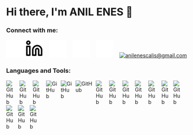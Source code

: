 # Hi there, I'm ANIL ENES 👋 



### Connect with me:

[![website](./img/linkedin-dark.svg)](https://www.linkedin.com/in/anilenescalis)
[![website](./img/linkedin-light.svg)](https://www.linkedin.com/in/anilenescalis)
&nbsp;&nbsp;
[![website](./img/twitter-dark.svg)](https://twitter.com/anl_eness)
&nbsp;&nbsp;
[![website](./img/instagram-dark.svg)](https://www.instagram.com/anleness/)
&nbsp;&nbsp;
[![website](./img/youtube-dark.svg)](https://www.youtube.com/channel/UCr4ufIom3FlPBrhGBc7c5Bw?app=desktop)
&nbsp;&nbsp;
</a>
<a href="mailto:anilenescalis@gmail.com" target="_blank">
    <img width="35px" src="https://marka-logo.com/wp-content/uploads/2020/11/Gmail-Logo.png"  alt="anilenescalis@gmail.com">
</a>


### Languages and Tools:
<img align="left" alt="GitHub" width="26px" src="https://user-images.githubusercontent.com/3369400/139447912-e0f43f33-6d9f-45f8-be46-2df5bbc91289.png" style="padding-right:10px;" />
<img align="left" alt="GitHub" width="26px" src="https://cdn-icons-png.flaticon.com/512/6124/6124995.png" style="padding-right:10px;" />
<img align="left" alt="GitHub" width="26px" src="https://www.freeiconspng.com/thumbs/powershell-icon/powershell-icon-3.png" style="padding-right:10px;" />
<img align="left" alt="GitHub" width="30px" src="https://www.svgrepo.com/show/376353/terraform.svg" style="padding-right:10px;" />
<img align="left" alt="GitHub" width="30px" src="https://avatars.githubusercontent.com/u/1507452?s=200&v=4" style="padding-right:10px;" />
<img align="left" alt="GitHub" width="45px" src="https://www.cybercon.com/wp-content/uploads/2022/03/docker.png" style="padding-right:10px;" />
<img align="left" alt="GitHub" width="26px" src="https://upload.wikimedia.org/wikipedia/labs/thumb/b/ba/Kubernetes-icon-color.svg/2110px-Kubernetes-icon-color.svg.png" style="padding-right:10px;" />
<img align="left" alt="GitHub" width="26px" src="https://kodto.com/wp-content/uploads/2018/09/rancher-nedir.png" style="padding-right:10px;" />
<img align="left" alt="GitHub" width="24px" src="https://humancoders-formations.s3.amazonaws.com/uploads/course/logo/38/thumb_bigger_formation-elasticsearch.png" style="padding-right:10px;" />
<img align="left" alt="GitHub" width="26px" src="https://elastic-content-share.eu/wp-content/uploads/edd/2020/06/logstash-logo-color.png" style="padding-right:10px;" />
<img align="left" alt="GitHub" width="26px" src="https://img.icons8.com/color/480/kibana.png" style="padding-right:10px;" />
<img align="left" alt="GitHub" width="22px" src="https://upload.wikimedia.org/wikipedia/commons/thumb/3/38/Prometheus_software_logo.svg/2066px-Prometheus_software_logo.svg.png" style="padding-right:10px;" />
<img align="left" alt="GitHub" width="22px" src="https://uploads-ssl.webflow.com/627ba6588811eca90ffd6f2a/6282a6afbfe3d16f0a4d67f9_grafana.png" style="padding-right:10px;" />
<img align="left" alt="GitHub" width="22px" src="https://www.intelstd.com/zabbix/img/touch-icon-192x192.png" style="padding-right:10px;" />
<img align="left" alt="GitHub" width="22px" src="https://cdn.iconscout.com/icon/free/png-256/rabbitmq-282296.png" style="padding-right:10px;" />
<img align="left" alt="GitHub" width="22px" src="https://cdn4.iconfinder.com/data/icons/redis-2/1451/Untitled-2-512.png" style="padding-right:10px;" />


